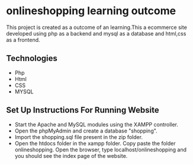# onlineshopping learning outcome 
This project is created as a outcome of an learning.This a ecommerce site developed using php as a backend and mysql as a database and html,css as a frontend.

## Technologies
  * Php
  * Html
  * CSS
  * MYSQL

## Set Up Instructions For Running Website
  - Start the Apache and MySQL modules using the XAMPP controller.
  - Open the phpMyAdmin and create a database "shopping".
  - Import the shopping.sql file present in the zip folder.
  - Open the htdocs folder in the xampp folder. Copy paste the folder onlineshopping.
  Open the browser, type localhost/onlineshopping and you should see the index page of the website.
